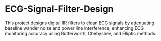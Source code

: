 # ECG-Signal-Filter-Design
This project designs digital IIR filters to clean ECG signals by attenuating baseline wander noise and power line interference, enhancing ECG monitoring accuracy using Butterworth, Chebyshev, and Elliptic methods.
